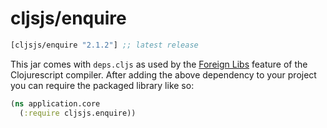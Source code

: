 # cljsjs/enquire

[](dependency)
```clojure
[cljsjs/enquire "2.1.2"] ;; latest release
```
[](/dependency)

This jar comes with `deps.cljs` as used by the [Foreign Libs][flibs] feature
of the Clojurescript compiler. After adding the above dependency to your project
you can require the packaged library like so:

```clojure
(ns application.core
  (:require cljsjs.enquire))
```

[flibs]: https://github.com/clojure/clojurescript/wiki/Packaging-Foreign-Dependencies
